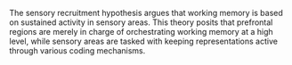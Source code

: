 The sensory recruitment hypothesis argues that working memory is based on sustained activity in sensory areas. This theory posits that prefrontal regions are merely in charge of orchestrating working memory at a high level, while sensory areas are tasked with keeping representations active through various coding mechanisms. 